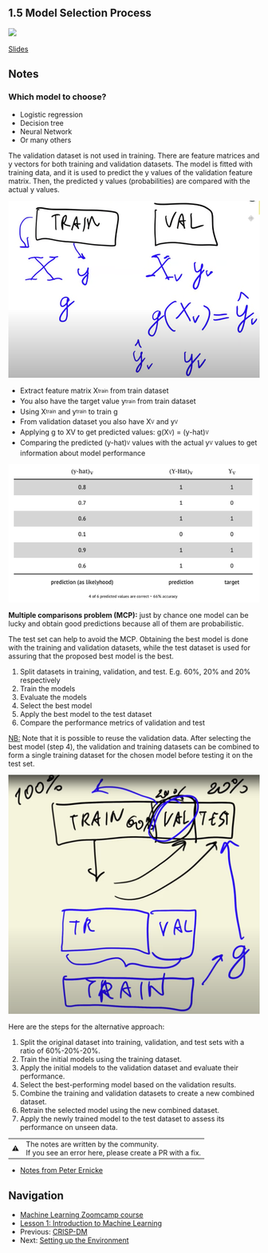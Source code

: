 ## 1.5 Model Selection Process

<a href="https://www.youtube.com/watch?v=OH_R0Sl9neM&list=PL3MmuxUbc_hIhxl5Ji8t4O6lPAOpHaCLR&index=6"><img src="images/thumbnail-1-05.jpg"></a>

[Slides](https://www.slideshare.net/AlexeyGrigorev/ml-zoomcamp-15-model-selection-process)

## Notes

### Which model to choose?

- Logistic regression
- Decision tree
- Neural Network
- Or many others

The validation dataset is not used in training. There are feature matrices and y vectors for both training and validation datasets. The model is fitted with training data, and it is used to predict the y values of the validation feature matrix. Then, the predicted y values (probabilities) are compared with the actual y values.

![05-model-validate](./images/05-model-validate.png)

- Extract feature matrix X<sub><sup>train</sup></sub> from train dataset
- You also have the target value y<sub><sup>train</sup></sub> from train dataset
- Using X<sub><sup>train</sup></sub> and y<sub><sup>train</sup></sub> to train g
- From validation dataset you also have X<sub><sup>V</sup></sub> and y<sub><sup>V</sup></sub>
- Applying g to XV to get predicted values: g(X<sub><sup>V</sup></sub>) = (y-hat)<sub><sup>V</sup></sub>
- Comparing the predicted (y-hat)<sub><sup>V</sup></sub> values with the actual y<sub><sup>V</sup></sub> values to get information about model performance

![05-model-performance](./images/05-model-performance.png)

**Multiple comparisons problem (MCP):** just by chance one model can be lucky and obtain good predictions because all of them are probabilistic.

The test set can help to avoid the MCP. Obtaining the best model is done with the training and validation datasets, while the test dataset is used for assuring that the proposed best model is the best.

1. Split datasets in training, validation, and test. E.g. 60%, 20% and 20% respectively
2. Train the models
3. Evaluate the models
4. Select the best model
5. Apply the best model to the test dataset
6. Compare the performance metrics of validation and test

<u>NB:</u> Note that it is possible to reuse the validation data. After selecting the best model (step 4), the validation and training datasets can be combined to form a single training dataset for the chosen model before testing it on the test set.

![05-model-selection](./images/05-model-selection.png)

Here are the steps for the alternative approach:

1. Split the original dataset into training, validation, and test sets with a ratio of 60%-20%-20%.
2. Train the initial models using the training dataset.
3. Apply the initial models to the validation dataset and evaluate their performance.
4. Select the best-performing model based on the validation results.
5. Combine the training and validation datasets to create a new combined dataset.
6. Retrain the selected model using the new combined dataset.
7. Apply the newly trained model to the test dataset to assess its performance on unseen data.

<table>
   <tr>
      <td>⚠️</td>
      <td>
         The notes are written by the community. <br>
         If you see an error here, please create a PR with a fix.
      </td>
   </tr>
</table>

- [Notes from Peter Ernicke](https://knowmledge.com/2023/09/13/ml-zoomcamp-2023-introduction-to-machine-learning-part-5/)

## Navigation

- [Machine Learning Zoomcamp course](../)
- [Lesson 1: Introduction to Machine Learning](./)
- Previous: [CRISP-DM](04-crisp-dm.md)
- Next: [Setting up the Environment](06-environment.md)
